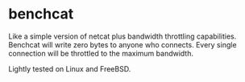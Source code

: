 benchcat
========

Like a simple version of netcat plus bandwidth throttling
capabilities. Benchcat will write zero bytes to anyone who
connects. Every single connection will be throttled to the maximum
bandwidth.

Lightly tested on Linux and FreeBSD.
